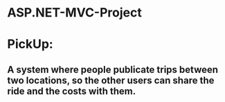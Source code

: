 # ASP.NET-MVC-Project 

# PickUp:

## A system where people publicate trips between two locations, so the other users can share the ride and the costs with them.

